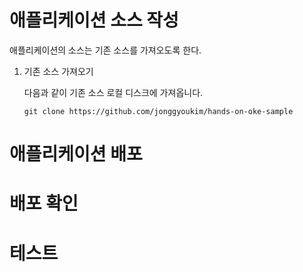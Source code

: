 # 애플리케이션 소스 작성

애플리케이션의 소스는 기존 소스를 가져오도록 한다.

1. 기존 소스 가져오기

    다음과 같이 기존 소스 로컬 디스크에 가져옵니다.
    ~~~
    git clone https://github.com/jonggyoukim/hands-on-oke-sample
    ~~~




# 애플리케이션 배포


# 배포 확인


# 테스트






